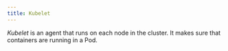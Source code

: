 ```yaml
---
title: Kubelet
---
```


*Kubelet* is an agent that runs on each node in the cluster. It makes sure that containers are running in a Pod. 